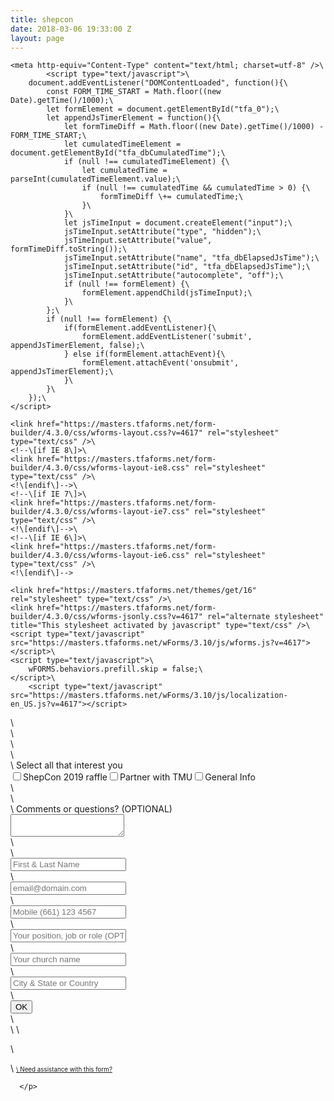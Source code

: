 ```yaml
---
title: shepcon
date: 2018-03-06 19:33:00 Z
layout: page
---
```


<!-- FORM: HEAD SECTION -->

    <meta http-equiv="Content-Type" content="text/html; charset=utf-8" />\
            <script type="text/javascript">\
        document.addEventListener("DOMContentLoaded", function(){\
            const FORM_TIME_START = Math.floor((new Date).getTime()/1000);\
            let formElement = document.getElementById("tfa_0");\
            let appendJsTimerElement = function(){\
                let formTimeDiff = Math.floor((new Date).getTime()/1000) - FORM_TIME_START;\
                let cumulatedTimeElement = document.getElementById("tfa_dbCumulatedTime");\
                if (null !== cumulatedTimeElement) {\
                    let cumulatedTime = parseInt(cumulatedTimeElement.value);\
                    if (null !== cumulatedTime && cumulatedTime > 0) {\
                        formTimeDiff \+= cumulatedTime;\
                    }\
                }\
                let jsTimeInput = document.createElement("input");\
                jsTimeInput.setAttribute("type", "hidden");\
                jsTimeInput.setAttribute("value", formTimeDiff.toString());\
                jsTimeInput.setAttribute("name", "tfa_dbElapsedJsTime");\
                jsTimeInput.setAttribute("id", "tfa_dbElapsedJsTime");\
                jsTimeInput.setAttribute("autocomplete", "off");\
                if (null !== formElement) {\
                    formElement.appendChild(jsTimeInput);\
                }\
            };\
            if (null !== formElement) {\
                if(formElement.addEventListener){\
                    formElement.addEventListener('submit', appendJsTimerElement, false);\
                } else if(formElement.attachEvent){\
                    formElement.attachEvent('onsubmit', appendJsTimerElement);\
                }\
            }\
        });\
    </script>

    <link href="https://masters.tfaforms.net/form-builder/4.3.0/css/wforms-layout.css?v=4617" rel="stylesheet" type="text/css" />\
    <!--\[if IE 8\]>\
    <link href="https://masters.tfaforms.net/form-builder/4.3.0/css/wforms-layout-ie8.css" rel="stylesheet" type="text/css" />\
    <!\[endif\]-->\
    <!--\[if IE 7\]>\
    <link href="https://masters.tfaforms.net/form-builder/4.3.0/css/wforms-layout-ie7.css" rel="stylesheet" type="text/css" />\
    <!\[endif\]-->\
    <!--\[if IE 6\]>\
    <link href="https://masters.tfaforms.net/form-builder/4.3.0/css/wforms-layout-ie6.css" rel="stylesheet" type="text/css" />\
    <!\[endif\]-->

    <link href="https://masters.tfaforms.net/themes/get/16" rel="stylesheet" type="text/css" />\
    <link href="https://masters.tfaforms.net/form-builder/4.3.0/css/wforms-jsonly.css?v=4617" rel="alternate stylesheet" title="This stylesheet activated by javascript" type="text/css" />\
    <script type="text/javascript" src="https://masters.tfaforms.net/wForms/3.10/js/wforms.js?v=4617"></script>\
    <script type="text/javascript">\
        wFORMS.behaviors.prefill.skip = false;\
    </script>\
        <script type="text/javascript" src="https://masters.tfaforms.net/wForms/3.10/js/localization-en_US.js?v=4617"></script>

<!-- FORM: BODY SECTION -->\
<div class="wFormContainer"  >

  <style type="text/css">\
                #tfa_7-L,\
                label\[id^="tfa_7\["\] {\
                    width: 530px !important;\
                }\
            \
                #tfa_11,\
                \*\[id^="tfa_11\["\] {\
                    width: 431.02272px !important;\
                }\
                #tfa_11-D,\
                \*\[id^="tfa_11\["\]\[class\~="field-container-D"\] {\
                    width: auto !important;\
                }\
            \
                #tfa_11-L,\
                label\[id^="tfa_11\["\] {\
                    width: 530px !important;\
                }\
            \
                #tfa_1,\
                \*\[id^="tfa_1\["\] {\
                    width: 420px !important;\
                }\
                #tfa_1-D,\
                \*\[id^="tfa_1\["\]\[class\~="field-container-D"\] {\
                    width: auto !important;\
                }\
            \
                #tfa_2,\
                \*\[id^="tfa_2\["\] {\
                    width: 420px !important;\
                }\
                #tfa_2-D,\
                \*\[id^="tfa_2\["\]\[class\~="field-container-D"\] {\
                    width: auto !important;\
                }\
            \
                #tfa_3,\
                \*\[id^="tfa_3\["\] {\
                    width: 420px !important;\
                }\
                #tfa_3-D,\
                \*\[id^="tfa_3\["\]\[class\~="field-container-D"\] {\
                    width: auto !important;\
                }\
            \
                #tfa_3-L,\
                label\[id^="tfa_3\["\] {\
                    width: 490px !important;\
                }\
            \
                #tfa_4,\
                \*\[id^="tfa_4\["\] {\
                    width: 420px !important;\
                }\
                #tfa_4-D,\
                \*\[id^="tfa_4\["\]\[class\~="field-container-D"\] {\
                    width: auto !important;\
                }\
            \
                #tfa_4-L,\
                label\[id^="tfa_4\["\] {\
                    width: 470px !important;\
                }\
            \
                #tfa_5,\
                \*\[id^="tfa_5\["\] {\
                    width: 420px !important;\
                }\
                #tfa_5-D,\
                \*\[id^="tfa_5\["\]\[class\~="field-container-D"\] {\
                    width: auto !important;\
                }\
            \
                #tfa_5-L,\
                label\[id^="tfa_5\["\] {\
                    width: 490px !important;\
                }\
            \
                #tfa_6,\
                \*\[id^="tfa_6\["\] {\
                    width: 421.02272px !important;\
                }\
                #tfa_6-D,\
                \*\[id^="tfa_6\["\]\[class\~="field-container-D"\] {\
                    width: auto !important;\
                }\
            \
                #tfa_6-L,\
                label\[id^="tfa_6\["\] {\
                    width: 490px !important;\
                }\
            </style><div class=""><div class="wForm" id="tfa_0-WRPR" dir="ltr">\
<div class="codesection" id="code-tfa_0"></div>\
<form method="post" action="https://masters.tfaforms.net/responses/processor" class="hintsBelow labelsAbove" id="tfa_0">\
<div class="oneField field-container-D     " id="tfa_7-D">\
<label id="tfa_7-L" for="tfa_7" class="label preField ">Select all that interest you</label><br><div class="inputWrapper"><span id="tfa_7" class="choices horizontal "><span class="oneChoice"><input type="checkbox" value="tfa_8" class="" id="tfa_8" name="tfa_8"><label class="label postField" id="tfa_8-L" for="tfa_8">ShepCon 2019 raffle</label></span><span class="oneChoice"><input type="checkbox" value="tfa_9" class="" id="tfa_9" name="tfa_9"><label class="label postField" id="tfa_9-L" for="tfa_9">Partner with TMU</label></span><span class="oneChoice"><input type="checkbox" value="tfa_10" class="" id="tfa_10" name="tfa_10"><label class="label postField" id="tfa_10-L" for="tfa_10">General Info</label></span></span></div>\
</div>\
<div class="oneField field-container-D   labelsAbove  " id="tfa_11-D">\
<label id="tfa_11-L" for="tfa_11" class="label preField ">Comments or questions? (OPTIONAL)</label><br><div class="inputWrapper"><textarea id="tfa_11" name="tfa_11" title="Comments or questions? (OPTIONAL)" class=""></textarea></div>\
</div>\
<div class="oneField field-container-D   labelsRemoved  " id="tfa_1-D"><div class="inputWrapper"><input type="text" id="tfa_1" name="tfa_1" value="" placeholder="First &amp; Last Name" title="First &amp; Last Name" class="required"></div></div>\
<div class="oneField field-container-D   labelsRemoved  " id="tfa_2-D"><div class="inputWrapper"><input type="text" id="tfa_2" name="tfa_2" value="" placeholder="email@domain.com" title="Email address" class="validate-email required"></div></div>\
<div class="oneField field-container-D   labelsRemoved  " id="tfa_3-D"><div class="inputWrapper"><input type="text" id="tfa_3" name="tfa_3" value="" placeholder="Mobile (661) 123 4567" autoformat="###-###-####" title="Mobile phone to contact you during G3 Conference" class="validate-custom /^(\[\\(\]{1}\[0-9\]{3}\[\\)\]{1}\[\\.| |\\-\]{0,1}|^\[0-9\]{3}\[\\.|\\-| \]?)?\[0-9\]{3}(\\.|\\-| )?\[0-9\]{4}$/ required"></div></div>\
<div class="oneField field-container-D   labelsRemoved  " id="tfa_4-D"><div class="inputWrapper"><input type="text" id="tfa_4" name="tfa_4" value="" placeholder="Your position, job or role (OPTIONAL)" title="Your position (ex: Sr Pastor, Worship Leader, Youth Director)" class=""></div></div>\
<div class="oneField field-container-D   labelsRemoved  " id="tfa_5-D"><div class="inputWrapper"><input type="text" id="tfa_5" name="tfa_5" value="" placeholder="Your church name" title="Your church name (ex: Grace Community Church)" class="required"></div></div>\
<div class="oneField field-container-D   labelsRemoved  " id="tfa_6-D"><div class="inputWrapper"><input type="text" id="tfa_6" name="tfa_6" value="" placeholder="City &amp; State or Country" title="Which state (ex: GA, CA, TX, NY....)" class=""></div></div>\
<div class="actions" id="tfa_0-A"><input type="submit" class="primaryAction" value="OK"></div>\
<div style="clear:both"></div>\
<input type="hidden" value="217739" name="tfa_dbFormId" id="tfa_dbFormId"><input type="hidden" value="" name="tfa_dbResponseId" id="tfa_dbResponseId"><input type="hidden" value="9d9f7d3b772bbd8e1af49005588ff0bf" name="tfa_dbControl" id="tfa_dbControl"><input type="hidden" value="7" name="tfa_dbVersionId" id="tfa_dbVersionId"><input type="hidden" value="" name="tfa_switchedoff" id="tfa_switchedoff">\
</form>\
</div></div>

  <p class="supportInfo" >\
        <a href="https://masters.tfaforms.net/forms/help/217739" target="new" style="font-size: 0.7em;">\
      Need assistance with this form?    </a>

      </p>

</div>